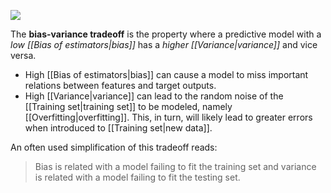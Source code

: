 ![](https://miro.medium.com/max/738/1*wqDhhG2BjkBCl5WuHojddw.png)

The **bias-variance tradeoff** is the property where a predictive model with a *low [[Bias of estimators|bias]]* has a *higher [[Variance|variance]]* and vice versa. 

- High [[Bias of estimators|bias]] can cause a model to miss important relations between features and target outputs.
- High [[Variance|variance]] can lead to the random noise of the [[Training set|training set]] to be modeled, namely [[Overfitting|overfitting]]. This, in turn, will likely lead to greater errors when introduced to [[Training set|new data]].

An often used simplification of this tradeoff reads:

> Bias is related with a model failing to fit the training set and variance is related with a model failing to fit the testing set.